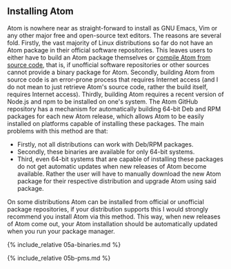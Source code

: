 ## Installing Atom
Atom is nowhere near as straight-forward to install as GNU Emacs, Vim or any other major free and open-source text editors. The reasons are several fold. Firstly, the vast majority of Linux distributions so far do not have an Atom package in their official software repositories. This leaves users to either have to build an Atom package themselves or [compile Atom from source code](#building-from-source), that is, if unofficial software repositories or other sources cannot provide a binary package for Atom. Secondly, building Atom from source code is an error-prone process that requires Internet access (and I do not mean to just retrieve Atom's source code, rather the build itself, requires Internet access). Thirdly, building Atom requires a recent version of Node.js and npm to be installed on one's system. The Atom GitHub repository has a mechanism for automatically building 64-bit Deb and RPM packages for each new Atom release, which allows Atom to be easily installed on platforms capable of installing these packages. The main problems with this method are that:

* Firstly, not all distributions can work with Deb/RPM packages.
* Secondly, these binaries are available for only 64-bit systems.
* Third, even 64-bit systems that are capable of installing these packages do not get automatic updates when new releases of Atom become available. Rather the user will have to manually download the new Atom package for their respective distribution and upgrade Atom using said package.

On some distributions Atom can be installed from official or unofficial package repositories, if your distribution supports this I would strongly recommend you install Atom via this method. This way, when new releases of Atom come out, your Atom installation should be automatically updated when you run your package manager.

{% include_relative 05a-binaries.md %}

{% include_relative 05b-pms.md %}
